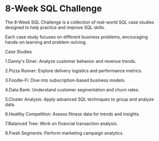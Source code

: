 # 8-Week SQL Challenge
The 8-Week SQL Challenge is a collection of real-world SQL case studies designed to help practice and improve SQL skills. 

Each case study focuses on different business problems, encouraging hands-on learning and problem-solving.



Case Studies

1.Danny's Diner: Analyze customer behavior and revenue trends.

2.Pizza Runner: Explore delivery logistics and performance metrics.

3.Foodie-Fi: Dive into subscription-based business models.

4.Data Bank: Understand customer segmentation and churn rates.

5.Cluster Analysis: Apply advanced SQL techniques to group and analyze data.

6.Healthy Competition: Assess fitness data for trends and insights.

7.Balanced Tree: Work on financial transaction analysis.

8.Fresh Segments: Perform marketing campaign analytics.
